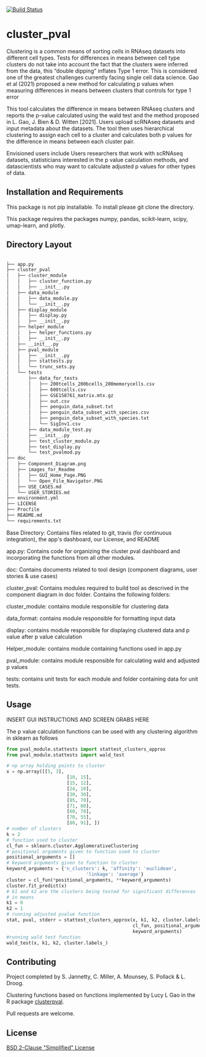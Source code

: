 [![Build Status](https://app.travis-ci.com/Cluster-Club/Cluster_PVal.svg?branch=master)](https://app.travis-ci.com/Cluster-Club/Cluster_PVal)

# cluster_pval

Clustering is a common means of sorting cells in RNAseq datasets into different cell types. Tests for differences in means between cell type clusters do not take into account the fact that the clusters were inferred from the data, this “double dipping” inflates Type 1 error. This is considered one of the greatest challenges currently facing single cell data science. Gao et al (2021) proposed a new method for calculating p values when measuring differences in means between clusters that controls for type 1 error

This tool calculates the difference in means between RNAseq clusters and reports the p-value calculated using the wald test and the method proposed in L. Gao, J. Bien & D. Witten [2021]. Users upload scRNAseq datasets and input metadata about the datasets. The tool then uses hierarchical clustering to assign each cell to a cluster and calculates both p values for the difference in means between each cluster pair.

Envisioned users include Users researchers that work with scRNAseq datasets, statisticians interested in the p value calculation methods, and datascientists who may want to calculate adjusted p values for other types of data.


## Installation and Requirements
This package is not pip installable. To install please git clone the directory. 

This package requires the packages numpy, pandas, scikit-learn, 
scipy, umap-learn, and plotly.

## Directory Layout

```bash

├── app.py
├── cluster_pval
│   ├── cluster_module
│   │   ├── cluster_function.py
│   │   ├── __init__.py
│   ├── data_module
│   │   ├── data_module.py
│   │   └── __init__.py
│   ├── display_module
│   │   ├── display.py
│   │   ├── __init__.py
│   ├── helper_module
│   │   ├── helper_functions.py
│   │   ├── __init__.py
│   ├── __init__.py
│   ├── pval_module
│   │   ├── __init__.py
│   │   ├── stattests.py
│   │   └── trunc_sets.py
│   └── tests
│       ├── data_for_tests
│       │   ├── 200tcells_200bcells_200memorycells.csv
│       │   ├── 600tcells.csv
│       │   ├── GSE158761_matrix.mtx.gz
│       │   ├── out.csv
│       │   ├── penguin_data_subset.txt
│       │   ├── penguin_data_subset_with_species.csv
│       │   ├── penguin_data_subset_with_species.txt
│       │   └── SigInv1.csv
│       ├── data_module_test.py
│       ├── __init__.py
│       ├── test_cluster_module.py
│       ├── test_display.py
│       └── test_pvalmod.py
├── doc
│   ├── Component_Diagram.png
│   ├── images_for_Readme
│   │   ├── GUI_Home_Page.PNG
│   │   └── Open_File_Navigator.PNG
│   ├── USE_CASES.md
│   └── USER_STORIES.md
├── environment.yml
├── LICENSE
├── Procfile
├── README.md
└── requirements.txt

```

Base Directory: Contains files related to git, travis (for continuous 
integration), the app's dashboard, our License, and README

app.py: Contains code for organizing the cluster pval dashboard and incorporating
the functions from all other modules.

doc: Contains documents related to tool design (component diagrams, user 
stories & use cases)

cluster_pval: Contains modules required to build tool as descrived in the 
component diagram in doc folder. Contains the following folders:

cluster_module: contains module responsible for clustering data

data_format: contains module responsible for formatting input data

display: contains module responsible for displaying clustered data and p 
value after p value calculation

Helper_module: contains module containing functions used in app.py

pval_module: contains module responsible for calculating wald and adjusted p 
values

tests: contains unit tests for each module and folder containing data for 
unit tests.

## Usage

INSERT GUI INSTRUCTIONS AND SCREEN GRABS HERE


The p value calculation functions can be used with any clustering algorithm in sklearn as follows
```python
from pval_module.stattests import stattest_clusters_approx
from pval_module.stattests import wald_test

# np array holding points to cluster
x = np.array([[5, 3],
                      [10, 15],
                      [15, 12],
                      [24, 10],
                      [30, 30],
                      [85, 70],
                      [71, 80],
                      [60, 78],
                      [70, 55],
                      [80, 91], ])
# number of clusters
k = 2
# function used to cluster
cl_fun = sklearn.cluster.AgglomerativeClustering
# positional arguments given to function used to cluster
positional_arguments = []
# keyword arguments given to function to cluster
keyword_arguments = {'n_clusters': k, 'affinity': 'euclidean',
                             'linkage': 'average'}
cluster = cl_fun(*positional_arguments, **keyword_arguments)
cluster.fit_predict(x)
# k1 and k2 are the clusters being tested for significant differences
# in means
k1 = 0
k2 = 1
# running adjusted pvalue function
stat, pval, stderr = stattest_clusters_approx(x, k1, k2, cluster.labels_, 
                                              cl_fun, positional_arguments, 
                                              keyword_arguments)
#running wald test function
wald_test(x, k1, k2, cluster.labels_)
```

## Contributing
Project completed by S. Jannetty, C. Miller, A. Mounsey, S. Pollack & L. Droog. 

Clustering functions based on functions implemented by Lucy L Gao in the R package [clusterpval](https://www.lucylgao.com/clusterpval/).

Pull requests are welcome. 

## License
[BSD 2-Clause "Simplified" License](https://choosealicense.com/licenses/bsd-2-clause/)

